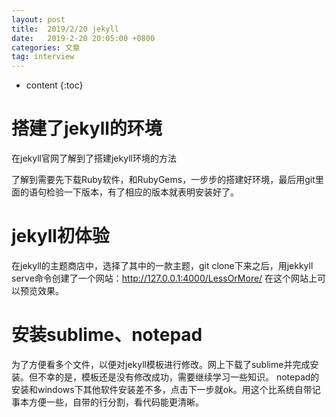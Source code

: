 ```yaml
---
layout: post
title:  2019/2/20 jekyll
date:   2019-2-20 20:05:00 +0800
categories: 文章
tag: interview
---
```


* content
{:toc}

搭建了jekyll的环境
====================================
在jekyll官网了解到了搭建jekyll环境的方法

了解到需要先下载Ruby软件，和RubyGems，一步步的搭建好环境，最后用git里面的语句检验一下版本，有了相应的版本就表明安装好了。

jekyll初体验
====================================
在jekyll的主题商店中，选择了其中的一款主题，git clone下来之后，用jekkyll serve命令创建了一个网站：http://127.0.0.1:4000/LessOrMore/  在这个网站上可以预览效果。

安装sublime、notepad
====================================
为了方便看多个文件，以便对jekyll模板进行修改。网上下载了sublime并完成安装。但不幸的是，模板还是没有修改成功，需要继续学习一些知识。
notepad的安装和windows下其他软件安装差不多，点击下一步就ok。用这个比系统自带记事本方便一些，自带的行分割，看代码能更清晰。